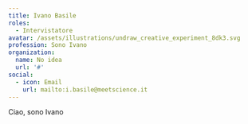 ```yaml
---
title: Ivano Basile
roles: 
  - Intervistatore
avatar: /assets/illustrations/undraw_creative_experiment_8dk3.svg
profession: Sono Ivano
organization:
  name: No idea
  url: '#'
social:
  - icon: Email
    url: mailto:i.basile@meetscience.it
---
```


Ciao, sono Ivano